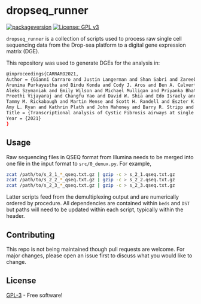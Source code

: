 # dropseq_runner
[![packageversion](https://img.shields.io/badge/Package%20version-0.1.0-orange.svg?style=flat-square)](commits/master) 
[![License: GPL v3](https://img.shields.io/badge/License-GPL%20v3-ff69b4.svg)](https://www.gnu.org/licenses/gpl-3.0)

`dropseq_runner` is a collection of scripts used to process raw single cell sequencing data from the Drop-sea platform to a digital gene expression matrix (DGE). 

This repository was used to generate DGEs for the analysis in:

```bash
@inproceedings{CARRARO2021,
Author = {Gianni Carraro and Justin Langerman and Shan Sabri and Zareeb Lorenzana and 
Arunima Purkayastha and Bindu Konda and Cody J. Aros and Ben A. Calvert and 
Aleks Szymaniak and Emily Wilson and Michael Mulligan and Priyanka Bhatt and 
Preethi Vijayaraj and Changfu Yao and David W. Shia and Edo Israely and 
Tammy M. Rickabaugh and Martin Mense and Scott H. Randell and Eszter K. Vladar and
Amy L. Ryan and Kathrin Plath and John Mahoney and Barry R. Stripp and Brigitte N. Gomperts},
Title = {Transcriptional analysis of Cystic Fibrosis airways at single cell resolution reveals altered epithelial cell states and composition},
Year = {2021}
}
```

## Usage

Raw sequencing files in QSEQ format from Illumina needs to be merged into one file in the input format to `src/0_demux.py`. For example,


```bash
zcat /path/to/s_2_1_*_qseq.txt.gz | gzip -c > s_2_1.qseq.txt.gz
zcat /path/to/s_2_2_*_qseq.txt.gz | gzip -c > s_2_2.qseq.txt.gz
zcat /path/to/s_2_3_*_qseq.txt.gz | gzip -c > s_2_3.qseq.txt.gz
```

Latter scripts feed from the demultiplexing output and are numerically ordered by procedure. All dependencies are contained within `beds` and `DST` but paths will need to be updated within each script, typically within the header. 


## Contributing
This repo is not being maintained though pull requests are welcome. For major changes, please open an issue first to discuss what you would like to change.


## License
[GPL-3](https://www.gnu.org/licenses/gpl-3.0.en.html) - Free software!
